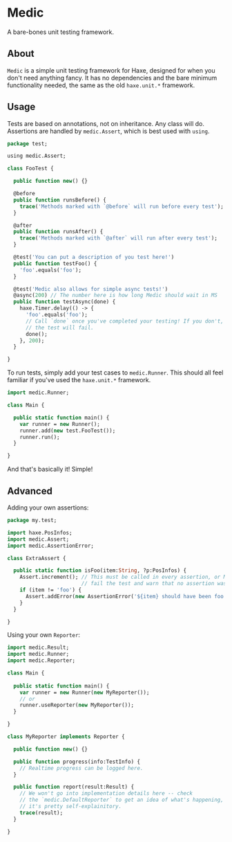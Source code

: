 Medic
=====
A bare-bones unit testing framework.

About
-----

`Medic` is a simple unit testing framework for Haxe, designed for
when you don't need anything fancy. It has no dependencies and the
bare minimum functionality needed, the same as the old `haxe.unit.*`
framework.

Usage
-----

Tests are based on annotations, not on inheritance. Any class will do. Assertions are
handled by `medic.Assert`, which is best used with `using`.

```haxe
package test;

using medic.Assert;

class FooTest {

  public function new() {}

  @before
  public function runsBefore() {
    trace('Methods marked with `@before` will run before every test');
  }

  @after
  public function runsAfter() {
    trace('Methods marked with `@after` will run after every test');
  }

  @test('You can put a description of you test here!')
  public function testFoo() {
    'foo'.equals('foo');
  }

  @test('Medic also allows for simple async tests!')
  @async(200) // The number here is how long Medic should wait in MS
  public function testAsync(done) {
    haxe.Timer.delay(() -> {
      'foo'.equals('foo');
      // Call `done` once you've completed your testing! If you don't,
      // the test will fail. 
      done();
    }, 200);
  }

}
```

To run tests, simply add your test cases to `medic.Runner`. This should
all feel familiar if you've used the `haxe.unit.*` framework.

```haxe
import medic.Runner;

class Main {

  public static function main() {
    var runner = new Runner();
    runner.add(new test.FooTest());
    runner.run();
  }

}
```

And that's basically it! Simple!

Advanced
--------

Adding your own assertions:

```haxe
package my.test;

import haxe.PosInfos;
import medic.Assert;
import medic.AssertionError;

class ExtraAssert {

  public static function isFoo(item:String, ?p:PosInfos) {
    Assert.increment(); // This must be called in every assertion, or Medic will
                        // fail the test and warn that no assertion was detected.
    if (item != 'foo') {
      Assert.addError(new AssertionError('${item} should have been foo', p));
    }
  }

}
```

Using your own `Reporter`:

```haxe
import medic.Result;
import medic.Runner;
import medic.Reporter;

class Main {
 
  public static function main() {
    var runner = new Runner(new MyReporter());
    // or
    runner.useReporter(new MyReporter());
  }

}

class MyReporter implements Reporter {

  public function new() {}

  public function progress(info:TestInfo) {
    // Realtime progress can be logged here.
  }

  public function report(result:Result) {
    // We won't go into implementation details here -- check
    // the `medic.DefaultReporter` to get an idea of what's happening,
    // it's pretty self-explainitory.
    trace(result);
  }

}
```
